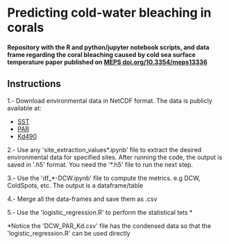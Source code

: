 # Predicting cold-water bleaching in corals 

#### Repository with the R and python/jupyter notebook scripts, and data frame regarding the coral bleaching caused by cold sea surface temperature paper published on [MEPS doi.org/10.3354/meps13336](https://doi.org/10.3354/meps13336)

## Instructions

1.- Download environmental data in NetCDF format. The data is publicly available at:
  * [SST](https://coralreefwatch.noaa.gov/product/5km/index.php)
  * [PAR](https://oceancolor.gsfc.nasa.gov/l3/)
  * [Kd490](https://oceancolor.gsfc.nasa.gov/l3/) 

2.- Use any 'site_extraction_values*.ipynb' file to extract the desired environmental data for specified sites. After running the code, the output is saved in '.h5' format. You need the '*.h5' file to run the next step.

3.- Use the 'df_*-DCW.ipynb' file to compute the metrics. e.g DCW, ColdSpots, etc. The output is a dataframe/table

4.- Merge all the data-frames and save them as .csv 

5.- Use the 'logistic_regression.R' to perform the statistical tets *

*Notice the 'DCW_PAR_Kd.csv' file has the condensed data so that the 'logistic_regression.R' can be  used directly 

